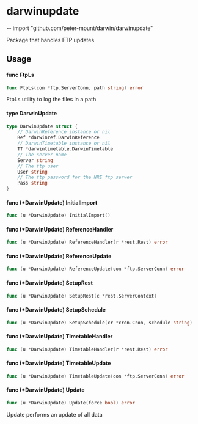 # darwinupdate
--
    import "github.com/peter-mount/darwin/darwinupdate"

Package that handles FTP updates

## Usage

#### func  FtpLs

```go
func FtpLs(con *ftp.ServerConn, path string) error
```
FtpLs utility to log the files in a path

#### type DarwinUpdate

```go
type DarwinUpdate struct {
	// DarwinReference instance or nil
	Ref *darwinref.DarwinReference
	// DarwinTimetable instance or nil
	TT *darwintimetable.DarwinTimetable
	// The server name
	Server string
	// The ftp user
	User string
	// The ftp password for the NRE ftp server
	Pass string
}
```


#### func (*DarwinUpdate) InitialImport

```go
func (u *DarwinUpdate) InitialImport()
```

#### func (*DarwinUpdate) ReferenceHandler

```go
func (u *DarwinUpdate) ReferenceHandler(r *rest.Rest) error
```

#### func (*DarwinUpdate) ReferenceUpdate

```go
func (u *DarwinUpdate) ReferenceUpdate(con *ftp.ServerConn) error
```

#### func (*DarwinUpdate) SetupRest

```go
func (u *DarwinUpdate) SetupRest(c *rest.ServerContext)
```

#### func (*DarwinUpdate) SetupSchedule

```go
func (u *DarwinUpdate) SetupSchedule(cr *cron.Cron, schedule string)
```

#### func (*DarwinUpdate) TimetableHandler

```go
func (u *DarwinUpdate) TimetableHandler(r *rest.Rest) error
```

#### func (*DarwinUpdate) TimetableUpdate

```go
func (u *DarwinUpdate) TimetableUpdate(con *ftp.ServerConn) error
```

#### func (*DarwinUpdate) Update

```go
func (u *DarwinUpdate) Update(force bool) error
```
Update performs an update of all data
